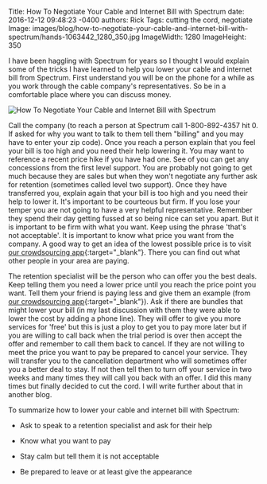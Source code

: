 Title: How To Negotiate Your Cable and Internet Bill with Spectrum
date: 2016-12-12 09:48:23 -0400
authors: Rick
Tags: cutting the cord, negotiate
Image: images/blog/how-to-negotiate-your-cable-and-internet-bill-with-spectrum/hands-1063442_1280_350.jpg
ImageWidth: 1280
ImageHeight: 350

I have been haggling with Spectrum for years so I thought I would explain some of the tricks I have learned to help you lower your cable and internet bill from Spectrum. First understand you will be on the phone for a while as you work through the cable company's representatives. So be in a comfortable place where you can discuss money. 
<!-- PELICAN_END_SUMMARY -->

<img src="../../images/blog/how-to-negotiate-your-cable-and-internet-bill-with-spectrum/hands-1063442_1280_350.jpg" alt="How To Negotiate Your Cable and Internet Bill with Spectrum" class="image-responsive image-center" markdown=1>

Call the company (to reach a person at Spectrum call 1-800-892-4357 hit 0. If asked for why you want to talk to them tell them "billing" and you may have to enter your zip code). Once you reach a person explain that you feel your bill is too high and you need their help lowering it. You may want to reference a recent price hike if you have had one. See of you can get any concessions from the first level support. You are probably not going to get much because they are sales but when they won't negotiate any further ask for retention (sometimes called level two support). Once they have transferred you, explain again that your bill is too high and you need their help to lower it. It's important to be courteous but firm. If you lose your temper you are not going to have a very helpful representative. Remember they spend their day getting fussed at so being nice can set you apart. But it is important to be firm with what you want. Keep using the phrase 'that's not acceptable'. It is important to know what price you want from the company. A good way to get an idea of the lowest possible price is to visit [our crowdsourcing app](/about){:target="_blank"}. There you can find out what other people in your area are paying. 

The retention specialist will be the person who can offer you the best deals. Keep telling them you need a lower price until you reach the price point you want. Tell them your friend is paying less and give them an example (from [our crowdsourcing app](/about){:target="_blank"}). Ask if there are bundles that might lower your bill (in my last discussion with them they were able to lower the cost by adding a phone line). They will offer to give you more services for 'free' but this is just a ploy to get you to pay more later but if you are willing to call back when the trial period is over then accept the offer and remember to call them back to cancel. If they are not willing to meet the price you want to pay be prepared to cancel your service. They will transfer you to the cancellation department who will sometimes offer you a better deal to stay. If not then tell then to turn off your service in two weeks and many times they will call you back with an offer. I did this many times but finally decided to cut the cord. I will write further about that in another blog.

To summarize how to lower your cable and internet bill with Spectrum:

* Ask to speak to a retention specialist and ask for their help

* Know what you want to pay

* Stay calm but tell them it is not acceptable

* Be prepared to leave or at least give the appearance